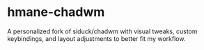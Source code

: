 # hmane-chadwm
A personalized fork of siduck/chadwm with visual tweaks, custom keybindings, and layout adjustments to better fit my workflow.
